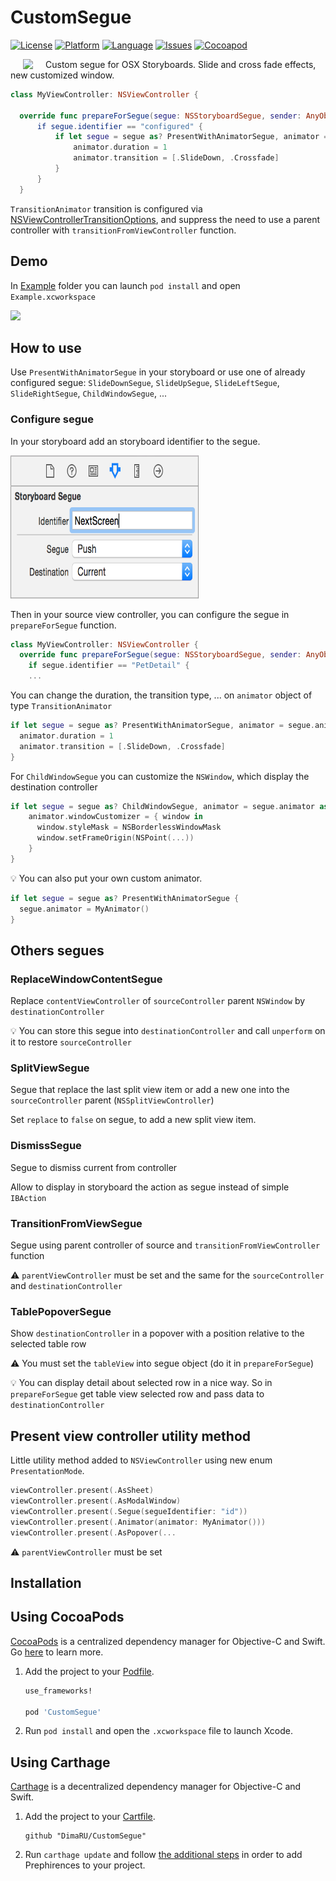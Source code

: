 # CustomSegue

[![License](https://img.shields.io/badge/license-MIT-blue.svg?style=flat
            )](http://mit-license.org)
[![Platform](http://img.shields.io/badge/platform-osx-lightgrey.svg?style=flat
             )](https://developer.apple.com/resources/)
[![Language](http://img.shields.io/badge/language-swift-orange.svg?style=flat
             )](https://developer.apple.com/swift)
[![Issues](https://img.shields.io/github/issues/DimaRU/CustomSegue.svg?style=flat
           )](https://github.com/DimaRU/CustomSegue/issues)
[![Cocoapod](http://img.shields.io/cocoapods/v/CustomSegue.svg?style=flat)](http://cocoadocs.org/docsets/CustomSegue/)

[<img align="left" src="logo.png" hspace="20">](#logo)
Custom segue for OSX Storyboards. Slide and cross fade effects, new customized window.

```swift
class MyViewController: NSViewController {

  override func prepareForSegue(segue: NSStoryboardSegue, sender: AnyObject?)
      if segue.identifier == "configured" {
          if let segue = segue as? PresentWithAnimatorSegue, animator = segue.animator as? TransitionAnimator {
              animator.duration = 1
              animator.transition = [.SlideDown, .Crossfade]
          }
      }
  }
```

`TransitionAnimator` transition is configured via [NSViewControllerTransitionOptions](https://developer.apple.com/reference/appkit/nsviewcontrollertransitionoptions), and suppress the need to use a parent controller with `transitionFromViewController` function.

## Demo
In [Example](Example) folder you can launch `pod install` and open `Example.xcworkspace`

<img src="screen.gif">

## How to use
Use `PresentWithAnimatorSegue` in your storyboard or use one of already configured segue: `SlideDownSegue`, `SlideUpSegue`, `SlideLeftSegue`, `SlideRightSegue`, `ChildWindowSegue`, ...


### Configure segue
In your storyboard add an storyboard identifier to the segue.

<img src="SB_H_set_segue_identifier_2x.png" width="301" height="229">

Then in your source view controller, you can configure the segue in `prepareForSegue` function.

```swift
class MyViewController: NSViewController {
  override func prepareForSegue(segue: NSStoryboardSegue, sender: AnyObject?) {
    if segue.identifier == "PetDetail" {
    ...
```

You can change the duration, the transition type, ... on `animator` object of type `TransitionAnimator`
```swift
if let segue = segue as? PresentWithAnimatorSegue, animator = segue.animator as? TransitionAnimator {
  animator.duration = 1
  animator.transition = [.SlideDown, .Crossfade]
}
```

For `ChildWindowSegue` you can customize the `NSWindow`, which display the destination controller
```swift
if let segue = segue as? ChildWindowSegue, animator = segue.animator as? ChildWindowAnimator {
    animator.windowCustomizer = { window in
      window.styleMask = NSBorderlessWindowMask
      window.setFrameOrigin(NSPoint(...))
    }
}
```              


:bulb: You can also put your own custom animator.
```swift
if let segue = segue as? PresentWithAnimatorSegue {
  segue.animator = MyAnimator()
}
```

## Others segues
### ReplaceWindowContentSegue
Replace `contentViewController` of `sourceController` parent `NSWindow` by `destinationController`

:bulb: You can store this segue into `destinationController` and call `unperform` on it to restore `sourceController`

### SplitViewSegue
Segue that replace the last split view item or add a new one into the `sourceController` parent (`NSSplitViewController`)

Set `replace` to `false` on segue, to add a new split view item.

### DismissSegue
Segue to dismiss current from controller

Allow to display in storyboard the action as segue instead of simple `IBAction`

### TransitionFromViewSegue
Segue using parent controller of source and `transitionFromViewController` function

:warning: `parentViewController` must be set and the same for the `sourceController` and `destinationController`

### TablePopoverSegue
Show `destinationController` in a popover with a position relative to the selected table row

:warning: You must set the `tableView` into segue object (do it in `prepareForSegue`)

:bulb: You can display detail about selected row in a nice way. So in `prepareForSegue` get table view selected row and pass data to `destinationController`

## Present view controller utility method
Little utility method added to `NSViewController` using new enum `PresentationMode`.
```swift
viewController.present(.AsSheet)
viewController.present(.AsModalWindow)
viewController.present(.Segue(segueIdentifier: "id"))
viewController.present(.Animator(animator: MyAnimator()))
viewController.present(.AsPopover(...

```
:warning: `parentViewController` must be set

## Installation

## Using CocoaPods ##
[CocoaPods](https://cocoapods.org/) is a centralized dependency manager for
Objective-C and Swift. Go [here](https://guides.cocoapods.org/using/index.html)
to learn more.

1. Add the project to your [Podfile](https://guides.cocoapods.org/using/the-podfile.html).

    ```ruby
    use_frameworks!

    pod 'CustomSegue'
    ```

2. Run `pod install` and open the `.xcworkspace` file to launch Xcode.


## Using Carthage ##
[Carthage](https://github.com/Carthage/Carthage) is a decentralized dependency manager for Objective-C and Swift.

1. Add the project to your [Cartfile](https://github.com/Carthage/Carthage/blob/master/Documentation/Artifacts.md#cartfile).

    ```
    github "DimaRU/CustomSegue"
    ```

2. Run `carthage update` and follow [the additional steps](https://github.com/Carthage/Carthage#getting-started)
   in order to add Prephirences to your project.
